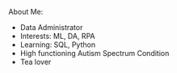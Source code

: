 About Me:

- Data Administrator	
- Interests: ML, DA, RPA
- Learning: SQL, Python
- High functioning Autism Spectrum Condition
- Tea lover
